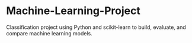 # Machine-Learning-Project
Classification project using Python and scikit-learn to build, evaluate, and compare machine learning models.
